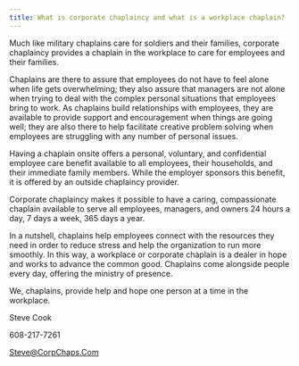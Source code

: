 ```yaml
---
title: What is corporate chaplaincy and what is a workplace chaplain?
---
```

Much like military chaplains care for soldiers and their families, corporate chaplaincy provides a chaplain in the workplace to care for employees and their families.

Chaplains are there to assure that employees do not have to feel alone when life gets overwhelming; they also assure that managers are not alone when trying to deal with the complex personal situations that employees bring to work. As chaplains build relationships with employees, they are available to provide support and encouragement when things are going well; they are also there to help facilitate creative problem solving when employees are struggling with any number of personal issues.

Having a chaplain onsite offers a personal, voluntary, and confidential employee care benefit available to all employees, their households, and their immediate family members. While the employer sponsors this benefit, it is offered by an outside chaplaincy provider.

Corporate chaplaincy makes it possible to have a caring, compassionate chaplain available to serve all employees, managers, and owners 24 hours a day, 7 days a week, 365 days a year.

In a nutshell, chaplains help employees connect with the resources they need in order to reduce stress and help the organization to run more smoothly. In this way, a workplace or corporate chaplain is a dealer in hope and works to advance the common good. Chaplains come alongside people every day, offering the ministry of presence.

We, chaplains, provide help and hope one person at a time in the workplace.

Steve Cook

608-217-7261

Steve@CorpChaps.Com
